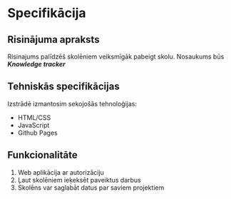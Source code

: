 # Specifikācija

## Risinājuma apraksts
Risinajums palīdzēš skolēniem veiksmīgāk pabeigt skolu.   Nosaukums būs
***Knowledge tracker***

## Tehniskās specifikācijas
Izstrādē izmantosim sekojošās tehnoloģijas:
- HTML/CSS
- JavaScript
- Github Pages

## Funkcionalitāte   
1. Web aplikācija ar autorizāciju
2. Ļaut skolēniem ieķeksēt paveiktus darbus
3. Skolēns var saglabāt datus par saviem projektiem
